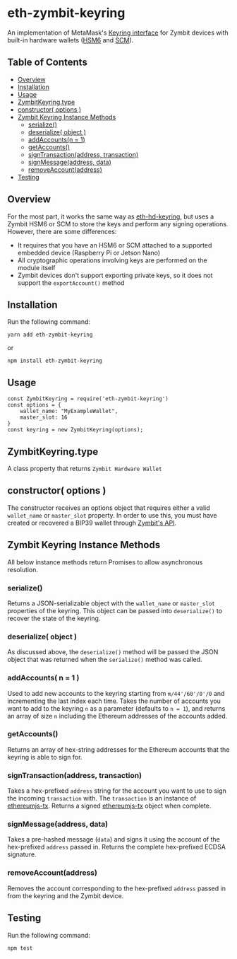 # eth-zymbit-keyring

An implementation of MetaMask's [Keyring interface](https://github.com/MetaMask/eth-simple-keyring#the-keyring-class-protocol) for Zymbit devices with built-in hardware wallets ([HSM6](https://www.zymbit.com/hsm6/) and [SCM](https://www.zymbit.com/scm/)).

## Table of Contents

- [Overview](#overview)
- [Installation](#installation)
- [Usage](#usage)
- [ZymbitKeyring.type](#zymbitkeyringtype)
- [constructor( options )](#constructor-options)
- [Zymbit Keyring Instance Methods](#zymbit-keyring-instance-methods)
  - [serialize()](#serialize)
  - [deserialize( object )](#deserialize-object)
  - [addAccounts(n = 1)](#addaccounts-n--1-)
  - [getAccounts()](#getaccounts)
  - [signTransaction(address, transaction)](#signtransactionaddress-transaction)
  - [signMessage(address, data)](#signmessageaddress-data)
  - [removeAccount(address)](#removeaccountaddress)
- [Testing](#testing)

## Overview

For the most part, it works the same way as [eth-hd-keyring](https://github.com/MetaMask/eth-hd-keyring), but uses a Zymbit HSM6 or SCM to store the keys and perform any signing operations. However, there are some differences:

- It requires that you have an HSM6 or SCM attached to a supported embedded device (Raspberry Pi or Jetson Nano)
- All cryptographic operations involving keys are performed on the module itself
- Zymbit devices don't support exporting private keys, so it does not support the `exportAccount()` method 

## Installation

Run the following command:

`yarn add eth-zymbit-keyring`

or

`npm install eth-zymbit-keyring`

## Usage

```
const ZymbitKeyring = require('eth-zymbit-keyring')
const options = {
    wallet_name: "MyExampleWallet",
    master_slot: 16
}
const keyring = new ZymbitKeyring(options);
```

## ZymbitKeyring.type

A class property that returns `Zymbit Hardware Wallet`

## constructor( options )

The constructor receives an options object that requires either a valid `wallet_name` or `master_slot` property. In order to use this, you must have created or recovered a BIP39 wallet through [Zymbit's API](https://docs.zymbit.com/tutorials/digital-wallet/wallet-example/).

## Zymbit Keyring Instance Methods

All below instance methods return Promises to allow asynchronous resolution.

### serialize()

Returns a JSON-serializable object with the `wallet_name` or `master_slot` properties of the keyring. This object can be passed into `deserialize()` to recover the state of the keyring. 

### deserialize( object )

As discussed above, the `deserialize()` method will be passed the JSON object that was returned when the `serialize()` method was called.

### addAccounts( n = 1 )

Used to add new accounts to the keyring starting from `m/44'/60'/0'/0` and incrementing the last index each time. Takes the number of accounts you want to add to the keyring `n` as a parameter (defaults to `n = 1`), and returns an array of size `n` including the Ethereum addresses of the accounts added.

### getAccounts()

Returns an array of hex-string addresses for the Ethereum accounts that the keyring is able to sign for.

### signTransaction(address, transaction)

Takes a hex-prefixed `address` string for the account you want to use to sign the incoming `transaction` with. The `transaction` is an instance of [ethereumjs-tx](https://github.com/ethereumjs/ethereumjs-tx). Returns a signed [ethereumjs-tx](https://github.com/ethereumjs/ethereumjs-tx) object when complete.

### signMessage(address, data)

Takes a pre-hashed message (`data`) and signs it using the account of the hex-prefixed `address` passed in. Returns the complete hex-prefixed ECDSA signature.

### removeAccount(address)

Removes the account corresponding to the hex-prefixed `address` passed in from the keyring and the Zymbit device.

## Testing

Run the following command:

`npm test`